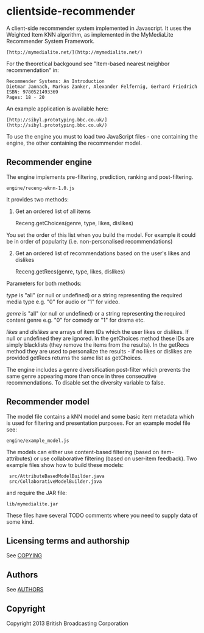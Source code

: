 clientside-recommender
=================

A client-side recommender system implemented in Javascript. It uses the Weighted Item KNN algorithm, as implemented in the MyMediaLite Recommender System Framework.

    [http://mymedialite.net/](http://mymedialite.net/)

For the theoretical backgound see "Item-based nearest neighbor recommendation" in:

    Recommender Systems: An Introduction
    Dietmar Jannach, Markus Zanker, Alexander Felfernig, Gerhard Friedrich
    ISBN: 9780521493369
    Pages: 18 - 20

An example application is available here:

    [http://sibyl.prototyping.bbc.co.uk/](http://sibyl.prototyping.bbc.co.uk/)

To use the engine you must to load two JavaScript files - one containing the engine, the other containing the recommender model.

Recommender engine
--------------------

The engine implements pre-filtering, prediction, ranking and post-filtering.

    engine/receng-wknn-1.0.js
    
It provides two methods:

1) Get an ordered list of all items

    Receng.getChoices(genre, type, likes, dislikes)

You set the order of this list when you build the model. For example it could be in order of popularity (i.e. non-personalised recommendations)

2) Get an ordered list of recommendations based on the user's likes and dislikes

    Receng.getRecs(genre, type, likes, dislikes)

Parameters for both methods:

*type* is "all" (or null or undefined) or a string representing the required media type e.g. "0" for audio or "1" for video.

*genre* is "all" (or null or undefined) or a string representing the required content genre e.g. "0" for comedy or "1" for drama etc.

*likes* and *dislikes* are arrays of item IDs which the user likes or dislikes. If null or undefined they are ignored. In the getChoices method these IDs are simply blacklists (they remove the items from the results). In the getRecs method they are used to personalize the results - if no likes or dislikes are provided getRecs returns the same list as getChoices.
    
The engine includes a genre diversification post-filter which prevents the same genre appearing more than once in three consecutive recommendations. To disable set the diversity variable to false.
    
Recommender model 
-------------------

The model file contains a kNN model and some basic item metadata which is used for filtering and presentation purposes.  For an example model file see: 

    engine/example_model.js

The models can either use content-based filtering (based on item-attributes) or use collaborative filtering (based on user-item feedback). Two example files show how to build these models:
 
     src/AttributeBasedModelBuilder.java
     src/CollaborativeModelBuilder.java

and require the JAR file:

    lib/mymedialite.jar
    
These files have several TODO comments where you need to supply data of some kind.

Licensing terms and authorship
------------------------------

See [COPYING](COPYING)

## Authors

See [AUTHORS](AUTHORS)

## Copyright

Copyright 2013 British Broadcasting Corporation
